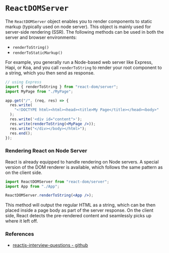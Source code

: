 # `ReactDOMServer`
The `ReactDOMServer` object enables you to render components to static markup (typically used on node server). This
object is mainly used for server-side rendering (SSR). The following methods can be used in both the server and browser 
environments:

* `renderToString()`
* `renderToStaticMarkup()`

For example, you generally run a Node-based web server like Express, Hapi, or Koa, and you call `renderToString` to 
render your root component to a string, which you then send as response.

```jsx
// using Express
import { renderToString } from "react-dom/server";
import MyPage from "./MyPage";

app.get("/", (req, res) => {
  res.write(
    "<!DOCTYPE html><html><head><title>My Page</title></head><body>"
  );
  res.write('<div id="content">');
  res.write(renderToString(<MyPage />));
  res.write("</div></body></html>");
  res.end();
});
```


### Rendering React on Node Server
React is already equipped to handle rendering on Node servers. A special version of the DOM renderer is available, which
follows the same pattern as on the client side.

```jsx
import ReactDOMServer from "react-dom/server";
import App from "./App";

ReactDOMServer.renderToString(<App />);
```
This method will output the regular HTML as a string, which can be then placed inside a page body as part of the server
response. On the client side, React detects the pre-rendered content and seamlessly picks up where it left off.

### References
* [reactjs-interview-questions - github](https://github.com/sudheerj/reactjs-interview-questions?tab=readme-ov-file#what-is-react)